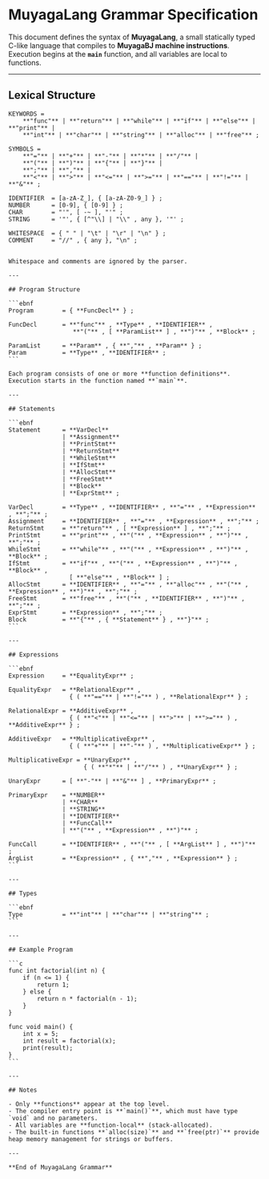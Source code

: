 # MuyagaLang Grammar Specification

This document defines the syntax of **MuyagaLang**, a small statically typed C-like language that compiles to **MuyagaBJ machine instructions**.  
Execution begins at the **`main`** function, and all variables are local to functions.

---

## Lexical Structure

```ebnf
KEYWORDS =
    **"func"** | **"return"** | **"while"** | **"if"** | **"else"** | **"print"** |
    **"int"** | **"char"** | **"string"** | **"alloc"** | **"free"** ;

SYMBOLS =
    **"="** | **"+"** | **"-"** | **"*"** | **"/"** |
    **"("** | **")"** | **"{"** | **"}"** |
    **";"** | **","** |
    **"<"** | **">"** | **"<="** | **">="** | **"=="** | **"!="** | **"&"** ;

IDENTIFIER  = [a-zA-Z_], { [a-zA-Z0-9_] } ;
NUMBER      = [0-9], { [0-9] } ;
CHAR        = "'", [ -~ ], "'" ;
STRING      = '"', { [^"\\] | "\\" , any }, '"' ;

WHITESPACE  = { " " | "\t" | "\r" | "\n" } ;
COMMENT     = "//" , { any }, "\n" ;
```

````

Whitespace and comments are ignored by the parser.

---

## Program Structure

```ebnf
Program        = { **FuncDecl** } ;

FuncDecl       = **"func"** , **Type** , **IDENTIFIER** ,
                  **"("** , [ **ParamList** ] , **")"** , **Block** ;

ParamList      = **Param** , { **","** , **Param** } ;
Param          = **Type** , **IDENTIFIER** ;
```

Each program consists of one or more **function definitions**.
Execution starts in the function named **`main`**.

---

## Statements

```ebnf
Statement      = **VarDecl**
               | **Assignment**
               | **PrintStmt**
               | **ReturnStmt**
               | **WhileStmt**
               | **IfStmt**
               | **AllocStmt**
               | **FreeStmt**
               | **Block**
               | **ExprStmt** ;

VarDecl        = **Type** , **IDENTIFIER** , **"="** , **Expression** , **";"** ;
Assignment     = **IDENTIFIER** , **"="** , **Expression** , **";"** ;
ReturnStmt     = **"return"** , [ **Expression** ] , **";"** ;
PrintStmt      = **"print"** , **"("** , **Expression** , **")"** , **";"** ;
WhileStmt      = **"while"** , **"("** , **Expression** , **")"** , **Block** ;
IfStmt         = **"if"** , **"("** , **Expression** , **")"** , **Block** ,
                 [ **"else"** , **Block** ] ;
AllocStmt      = **IDENTIFIER** , **"="** , **"alloc"** , **"("** , **Expression** , **")"** , **";"** ;
FreeStmt       = **"free"** , **"("** , **IDENTIFIER** , **")"** , **";"** ;
ExprStmt       = **Expression** , **";"** ;
Block          = **"{"** , { **Statement** } , **"}"** ;
```

---

## Expressions

```ebnf
Expression     = **EqualityExpr** ;

EqualityExpr   = **RelationalExpr** ,
                 { ( **"=="** | **"!="** ) , **RelationalExpr** } ;

RelationalExpr = **AdditiveExpr** ,
                 { ( **"<"** | **"<="** | **">"** | **">="** ) , **AdditiveExpr** } ;

AdditiveExpr   = **MultiplicativeExpr** ,
                 { ( **"+"** | **"-"** ) , **MultiplicativeExpr** } ;

MultiplicativeExpr = **UnaryExpr** ,
                     { ( **"*"** | **"/"** ) , **UnaryExpr** } ;

UnaryExpr      = [ **"-"** | **"&"** ] , **PrimaryExpr** ;

PrimaryExpr    = **NUMBER**
               | **CHAR**
               | **STRING**
               | **IDENTIFIER**
               | **FuncCall**
               | **"("** , **Expression** , **")"** ;

FuncCall       = **IDENTIFIER** , **"("** , [ **ArgList** ] , **")"** ;
ArgList        = **Expression** , { **","** , **Expression** } ;
```

---

## Types

```ebnf
Type           = **"int"** | **"char"** | **"string"** ;
```

---

## Example Program

```c
func int factorial(int n) {
    if (n <= 1) {
        return 1;
    } else {
        return n * factorial(n - 1);
    }
}

func void main() {
    int x = 5;
    int result = factorial(x);
    print(result);
}
```

---

## Notes

- Only **functions** appear at the top level.
- The compiler entry point is **`main()`**, which must have type `void` and no parameters.
- All variables are **function-local** (stack-allocated).
- The built-in functions **`alloc(size)`** and **`free(ptr)`** provide heap memory management for strings or buffers.

---

**End of MuyagaLang Grammar**

````
